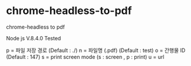 # chrome-headless-to-pdf
chrome-headless to pdf

Node js V.8.4.0 Tested

 p = 파일 저장 경로 (Default : ./)
 n = 파일명 (.pdf) (Default : test)
 o = 간행물 ID (Default : 147)
 s = print screen mode (s : screen , p : print)
 u = url
